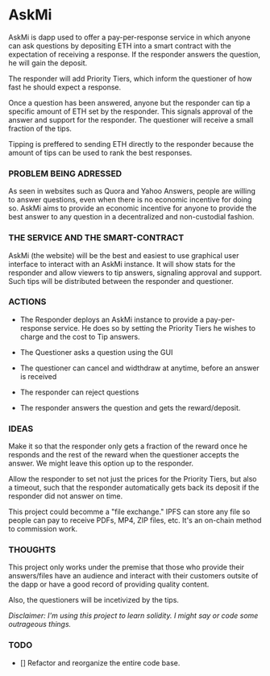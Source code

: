 # AskMi

AskMi is dapp used to offer a pay-per-response service in which anyone can ask questions by depositing ETH into a smart contract with the expectation of receiving a response. If the responder answers the question, he will gain the deposit.

The responder will add Priority Tiers, which inform the questioner of how fast he should expect a response.

Once a question has been answered, anyone but the responder can tip a specific amount of ETH set by the responder. This signals approval of the answer and support for the responder. The questioner will receive a small fraction of the tips.

Tipping is preffered to sending ETH directly to the responder because the amount of tips can be used to rank the best responses.

### PROBLEM BEING ADRESSED

As seen in websites such as Quora and Yahoo Answers, people are willing to answer questions, even when there is no economic incentive for doing so. AskMi aims to provide an economic incentive for anyone to provide the best answer to any question in a decentralized and non-custodial fashion.

### THE SERVICE AND THE SMART-CONTRACT

AskMi (the website) will be the best and easiest to use graphical user interface to interact with an AskMi instance. It will show stats for the responder and allow viewers to tip answers, signaling approval and support. Such tips will be distributed between the responder and questioner.

### ACTIONS

- The Responder deploys an AskMi instance to provide a pay-per-response service. He does so by setting the Priority Tiers he wishes to charge and the cost to Tip answers.

- The Questioner asks a question using the GUI

- The questioner can cancel and widthdraw at anytime, before an answer is received

- The responder can reject questions

- The responder answers the question and gets the reward/deposit.

### IDEAS

Make it so that the responder only gets a fraction of the reward once he responds and the rest of the reward when the questioner accepts the answer. We might leave this option up to the responder.

Allow the responder to set not just the prices for the Priority Tiers, but also a timeout, such that the responder automatically gets back its deposit if the responder did not answer on time.

This project could becomme a "file exchange." IPFS can store any file so people can pay to receive PDFs, MP4, ZIP files, etc. It's an on-chain method to commission work.

### THOUGHTS

This project only works under the premise that those who provide their answers/files have an audience and interact with their customers outsite of the dapp or have a good record of providing quality content.

Also, the questioners will be incetivized by the tips.

_Disclaimer: I'm using this project to learn solidity. I might say or code some outrageous things._

### TODO

- [] Refactor and reorganize the entire code base.
